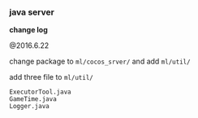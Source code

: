 ### java server

**change log**

@2016.6.22

change package to `ml/cocos_srver/` and add `ml/util/`

add three file to `ml/util/`
```
ExecutorTool.java
GameTime.java
Logger.java
```
